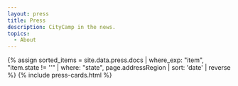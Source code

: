 ```yaml
---
layout: press
title: Press
description: CityCamp in the news.
topics:
  - About
---
```


<div class="container post-main">
  {% assign sorted_items = site.data.press.docs | where_exp: "item", "item.state != ''" | where: "state", page.addressRegion | sort: 'date' | reverse
  %}
  {% include press-cards.html %}
</div>